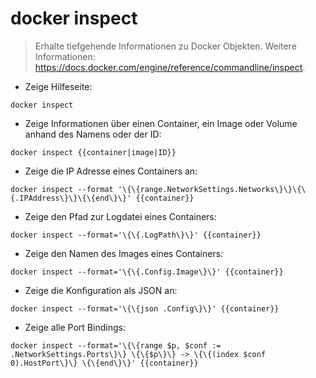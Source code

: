 # docker inspect

> Erhalte tiefgehende Informationen zu Docker Objekten.
> Weitere Informationen: <https://docs.docker.com/engine/reference/commandline/inspect>.

- Zeige Hilfeseite:

`docker inspect`

- Zeige Informationen über einen Container, ein Image oder Volume anhand des Namens oder der ID:

`docker inspect {{container|image|ID}}`

- Zeige die IP Adresse eines Containers an:

`docker inspect --format '\{\{range.NetworkSettings.Networks\}\}\{\{.IPAddress\}\}\{\{end\}\}' {{container}}`

- Zeige den Pfad zur Logdatei eines Containers:

`docker inspect --format='\{\{.LogPath\}\}' {{container}}`

- Zeige den Namen des Images eines Containers:

`docker inspect --format='\{\{.Config.Image\}\}' {{container}}`

- Zeige die Konfiguration als JSON an:

`docker inspect --format='\{\{json .Config\}\}' {{container}}`

- Zeige alle Port Bindings:

`docker inspect --format='\{\{range $p, $conf := .NetworkSettings.Ports\}\} \{\{$p\}\} -> \{\{(index $conf 0).HostPort\}\} \{\{end\}\}' {{container}}`

